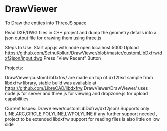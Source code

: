 # DrawViewer
To Draw the entites into ThreeJS space

Read DXF/DWG files in C++ project and dump the geometry details into a json output file for drawing them using three.js


Steps to Use:
Start app.js with node
open localhost:5000
Upload https://github.com/SethuKolluri/DrawViewer/blob/master/customLibDxfrw/dxf2json/input.dwg
Press "View Recent" Button


Projects:

DrawViewer/customLibDxfrw/ are made on top of dxf2text sample from libdxfrw library, stable build was available at https://github.com/LibreCAD/libdxfrw
DrawViewer/DrawViewer/ uses node.js for server and three.js for viewing and dropzone.js for upload capabilities

Current Issues:
DrawViewer/customLibDxfrw/dxf2json/ 
	Supports only LINE,ARC,CIRCLE,POLYLINE,LWPOLYLINE if any further support needed , project to be extended
	libdxfrw support for reading files is also little on low side



	